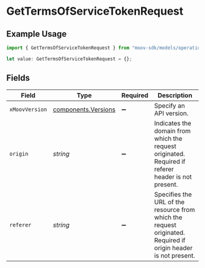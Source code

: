 # GetTermsOfServiceTokenRequest

## Example Usage

```typescript
import { GetTermsOfServiceTokenRequest } from "moov-sdk/models/operations";

let value: GetTermsOfServiceTokenRequest = {};
```

## Fields

| Field                                                                                                          | Type                                                                                                           | Required                                                                                                       | Description                                                                                                    |
| -------------------------------------------------------------------------------------------------------------- | -------------------------------------------------------------------------------------------------------------- | -------------------------------------------------------------------------------------------------------------- | -------------------------------------------------------------------------------------------------------------- |
| `xMoovVersion`                                                                                                 | [components.Versions](../../models/components/versions.md)                                                     | :heavy_minus_sign:                                                                                             | Specify an API version.                                                                                        |
| `origin`                                                                                                       | *string*                                                                                                       | :heavy_minus_sign:                                                                                             | Indicates the domain from which the request originated. Required if referer header is not present.             |
| `referer`                                                                                                      | *string*                                                                                                       | :heavy_minus_sign:                                                                                             | Specifies the URL of the resource from which the request originated. Required if origin header is not present. |